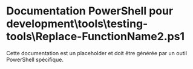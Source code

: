 # Documentation PowerShell pour development\tools\testing-tools\Replace-FunctionName2.ps1

Cette documentation est un placeholder et doit être générée par un outil PowerShell spécifique.
